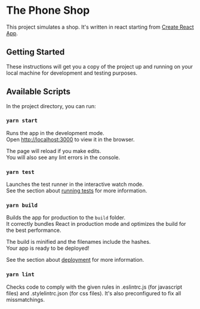 # The Phone Shop 

This project simulates a shop. It's written in react starting from [Create React App](https://github.com/facebook/create-react-app).

## Getting Started

These instructions will get you a copy of the project up and running on your local machine for development and testing purposes.

## Available Scripts

In the project directory, you can run:

### `yarn start`

Runs the app in the development mode.\
Open [http://localhost:3000](http://localhost:3000) to view it in the browser.

The page will reload if you make edits.\
You will also see any lint errors in the console.

### `yarn test`

Launches the test runner in the interactive watch mode.\
See the section about [running tests](https://facebook.github.io/create-react-app/docs/running-tests) for more information.

### `yarn build`

Builds the app for production to the `build` folder.\
It correctly bundles React in production mode and optimizes the build for the best performance.

The build is minified and the filenames include the hashes.\
Your app is ready to be deployed!

See the section about [deployment](https://facebook.github.io/create-react-app/docs/deployment) for more information.

### `yarn lint`

Checks code to comply with the given rules in .eslintrc.js (for javascript files) and .stylelintrc.json (for css files). It's also preconfigured to fix all missmatchings.
